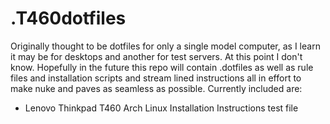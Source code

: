 # .T460dotfiles
Originally thought to be dotfiles for only a single model computer, as I learn it may be for desktops and another for test servers.  At this point I don't know.  Hopefully in the future this repo will contain .dotfiles as well as rule files and installation scripts and stream lined instructions all in effort to make nuke and paves as seamless as possible.  Currently included are:
* Lenovo Thinkpad T460 Arch Linux Installation Instructions
test file
